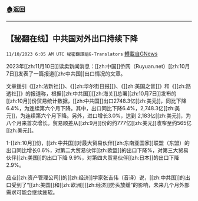 ###  [:house:返回](README.md)
---


## 【秘翻在线】中共国对外出口持续下降
`11/10/2023 6:05 AM UTC 秘密翻譯組G-Translators` [轉載自GNews](https://gnews.org/articles/1954080)

2023年[[zh:11月10日]]读卖新闻消息：[[zh:中国]]侨网（Ruyuan.net）[[zh:10月7日]]发表了一篇报道[[zh:中共国]]出口情况的文章。

文章援引《[[zh:法新社]]》、《[[zh:华尔街日报]]》、《[[zh:美国之音]]》和《[[zh:路透社]]》的报道称，根据[[zh:中共国]][[zh:海关]]总署[[zh:10月7日]]发布的[[zh:10月]]份贸易统计数据，[[zh:中共国]]出口2748.3亿[[zh:美元]]，同比下降6.4%，为连续第六个月下降。其中，出口同比下降6.4%，2,748.3亿[[zh:美元]]，为连续第六个月下降。另外，进口增长3.0%，达到 2,183亿[[zh:美元]]，为八个月来首次增长。贸易顺差从[[zh:9月]]份的约777亿[[zh:美元]]收窄至约565亿[[zh:美元]]。

1-[[zh:10月]]份，[[zh:中共国]]对最大贸易伙伴[[zh:东南亚国家]]联盟（东盟）的出口同比增长0.6%，对第二大贸易伙伴[[zh:欧盟]]的出口下降%，对第三大贸易伙伴[[zh:美国]]的出口下降 9.9%，对第四大贸易伙伴[[zh:日本]]的出口下降2.9%。

品点[[zh:资产管理公司]]的[[zh:经济]]学家张吉伟（音译）说，[[zh:中共国]]的出口受到了“[[zh:美国]]和[[zh:欧洲]][[zh:经济]]势头放缓”的影响，未来几个月外部需求可能会继续疲软。

